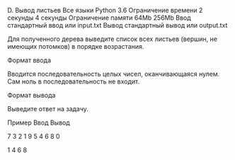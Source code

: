 
D. Вывод листьев
	Все языки 	Python 3.6
Ограничение времени 	2 секунды 	4 секунды
Ограничение памяти 	64Mb 	256Mb
Ввод 	стандартный ввод или input.txt
Вывод 	стандартный вывод или output.txt

Для полученного дерева выведите список всех листьев (вершин, не имеющих потомков) в порядке возрастания.

Формат ввода

Вводится последовательность целых чисел, оканчивающаяся нулем. Сам ноль в последовательность не входит.

Формат вывода

Выведите ответ на задачу.

Пример
Ввод
Вывод

7 3 2 1 9 5 4 6 8 0

	

1
4
6
8

